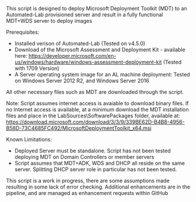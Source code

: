 This script is designed to deploy Microsoft Deployment Toolkit (MDT) to an Automated-Lab provisioned server and result in a fully functional MDT+WDS server to deploy images

Prerequisites:

- Installed verison of Automated-Lab (Tested on v4.5.0)
- Download of the Microsoft Assessment and Deployment Kit - available here:
    https://developer.microsoft.com/en-us/windows/hardware/windows-assessment-deployment-kit
    (Tested with 1709 Version)
- A Server operating system image for an AL machine deployment:
    Tested on Windows Server 2012 R2, and Windows Server 2016

All other necessary files such as MDT are downloaded through the script.

Note: Script assumes internet access is avaiable to download binary files.  If no Internet access is available, at a minimum download the MDT installation files and place in the LabSources\SoftwarePackages folder, available at: https://download.microsoft.com/download/3/3/9/339BE62D-B4B8-4956-B58D-73C4685FC492/MicrosoftDeploymentToolkit_x64.msi

Known Limitations:
- Deployed Server must be standalone. Script has not been tested deploying MDT on Domain Controllers or member servers
- Script assumes that MDT+ADK, WDS and DHCP all reside on the same server. Splitting DHCP server role in particular has not been tested.

This script is a work in progress, there are some assumptions made resulting in some lack of error checking. Additional enhancements are in the pipeline, and are managed as enhancement requests within GitHub
